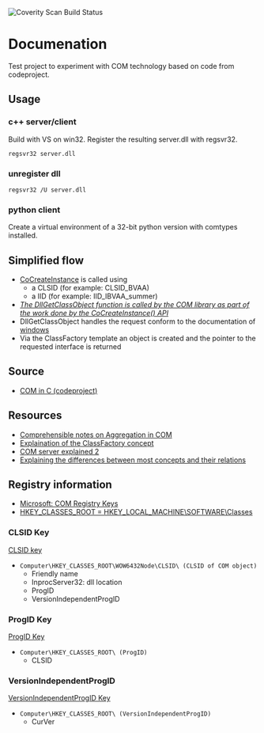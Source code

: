 ![Coverity Scan Build Status](https://scan.coverity.com/projects/30682/badge.svg)
# Documenation

Test project to experiment with COM technology based on code from codeproject.

## Usage

### c++ server/client

Build with VS on win32. Register the resulting server.dll with regsvr32.

`regsvr32 server.dll`

### unregister dll

`regsvr32 /U server.dll`

### python client

Create a virtual environment of a 32-bit python version with comtypes installed.

## Simplified flow

- [CoCreateInstance](https://learn.microsoft.com/en-us/windows/win32/api/combaseapi/nf-combaseapi-cocreateinstance) is called using
  - a CLSID (for example: CLSID_BVAA)
  - a IID (for example: IID_IBVAA_summer)
- _[The DllGetClassObject function is called by the COM library as part of the work done by the CoCreateInstance() API](https://www.codeproject.com/Articles/901/Introduction-to-COM-Part-II-Behind-the-Scenes-of-a)_
- DllGetClassObject handles the request conform to the documentation of [windows](https://learn.microsoft.com/en-us/windows/win32/api/combaseapi/nf-combaseapi-dllgetclassobject)
- Via the ClassFactory template an object is created and the pointer to the requested interface is returned

## Source

- [COM in C (codeproject)](https://www.codeproject.com/Articles/338268/COM-in-C)

## Resources

- [Comprehensible notes on Aggregation in COM](https://www.codeproject.com/Articles/5337/COM-Concept-Unleashing-Aggregation)
- [Explaination of the ClassFactory concept](https://www.codeproject.com/Articles/4685/Single-class-object-for-multiple-COM-classes)
- [COM server explained 2](https://www.codeproject.com/Articles/901/Introduction-to-COM-Part-II-Behind-the-Scenes-of-a)
- [Explaining the differences between most concepts and their relations](https://docwiki.embarcadero.com/RADStudio/Athens/en/Parts_of_a_COM_Application)

## Registry information

- [Microsoft: COM Registry Keys](https://learn.microsoft.com/en-us/windows/win32/com/com-registry-keys)
- [HKEY_CLASSES_ROOT = HKEY_LOCAL_MACHINE\SOFTWARE\Classes](https://learn.microsoft.com/en-us/windows/win32/sysinfo/hkey-classes-root-key)

### CLSID Key

[CLSID key](https://learn.microsoft.com/en-us/windows/win32/com/clsid-key-hklm)

- `Computer\HKEY_CLASSES_ROOT\WOW6432Node\CLSID\ (CLSID of COM object)`
  - Friendly name
  - InprocServer32: dll location
  - ProgID
  - VersionIndependentProgID

### ProgID Key

[ProgID Key](https://learn.microsoft.com/en-us/windows/win32/com/-progid--key)

- `Computer\HKEY_CLASSES_ROOT\ (ProgID)`
  - CLSID

### VersionIndependentProgID

[VersionIndependentProgID Key](https://learn.microsoft.com/en-us/windows/win32/com/-version-independent-progid--key)

- `Computer\HKEY_CLASSES_ROOT\ (VersionIndependentProgID)`
  - CurVer
